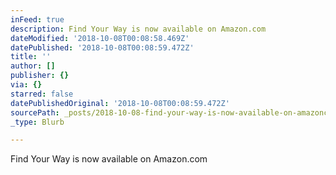 ```yaml
---
inFeed: true
description: Find Your Way is now available on Amazon.com
dateModified: '2018-10-08T00:08:58.469Z'
datePublished: '2018-10-08T00:08:59.472Z'
title: ''
author: []
publisher: {}
via: {}
starred: false
datePublishedOriginal: '2018-10-08T00:08:59.472Z'
sourcePath: _posts/2018-10-08-find-your-way-is-now-available-on-amazoncom.md
_type: Blurb

---
```

Find Your Way is now available on Amazon.com